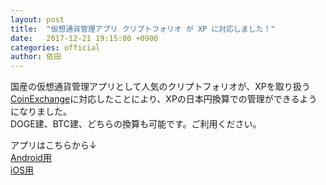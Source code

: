 ```yaml
---
layout: post
title:  "仮想通貨管理アプリ クリプトフォリオ が XP に対応しました！"
date:   2017-12-21 19:15:00 +0900
categories: official
author: 依田
---
```

国産の仮想通貨管理アプリとして人気のクリプトフォリオが、XPを取り扱う   [CoinExchange](https://www.coinexchange.io/)に対応したことにより、XPの日本円換算での管理ができるようになりました。  
DOGE建、BTC建、どちらの換算も可能です。ご利用ください。  

アプリはこちらから↓  
[Android用](https://play.google.com/store/apps/details?id=com.appruns.and.dist.cryptofolio&hl=ja)  
[iOS用](https://itunes.apple.com/jp/app/cryptofolio-%E3%82%AF%E3%83%AA%E3%83%97%E3%83%88%E3%83%95%E3%82%A9%E3%83%AA%E3%82%AA/id1272475312?mt=8)  
